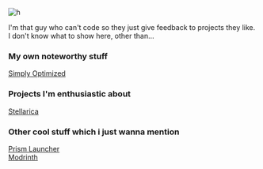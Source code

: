 
![h](https://user-images.githubusercontent.com/85982640/226998251-301dcb12-9b11-4fa4-8a98-0a91f1a271a4.png)

I'm that guy who can't code so they just give feedback to projects they like.  
I don't know what to show here, other than...

### My own noteworthy stuff
[Simply Optimized](https://modrinth.com/modpack/sop)

### Projects I'm enthusiastic about  
[Stellarica](https://github.com/Stellarica)  

### Other cool stuff which i just wanna mention  
[Prism Launcher](https://github.com/PrismLauncher/PrismLauncher)  
[Modrinth](https://github.com/modrinth)  


